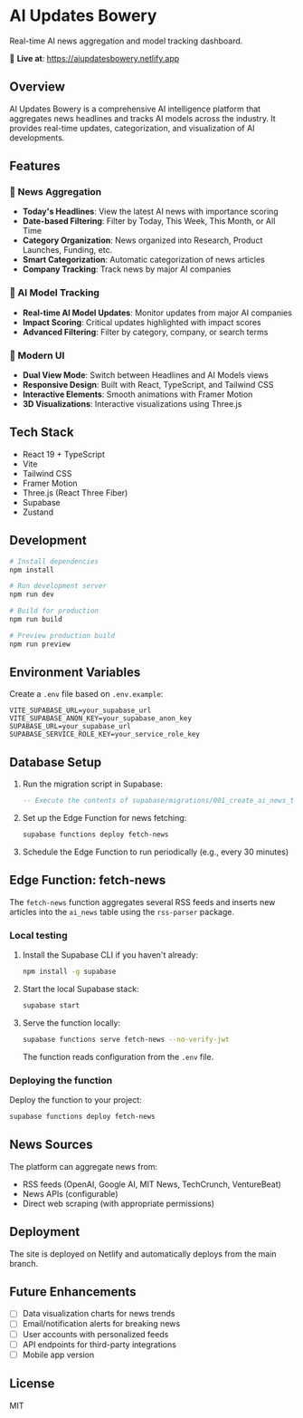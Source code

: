 # AI Updates Bowery

Real-time AI news aggregation and model tracking dashboard.

🚀 **Live at**: https://aiupdatesbowery.netlify.app

## Overview

AI Updates Bowery is a comprehensive AI intelligence platform that aggregates news headlines and tracks AI models across the industry. It provides real-time updates, categorization, and visualization of AI developments.

## Features

### 📰 News Aggregation
- **Today's Headlines**: View the latest AI news with importance scoring
- **Date-based Filtering**: Filter by Today, This Week, This Month, or All Time
- **Category Organization**: News organized into Research, Product Launches, Funding, etc.
- **Smart Categorization**: Automatic categorization of news articles
- **Company Tracking**: Track news by major AI companies

### 🤖 AI Model Tracking
- **Real-time AI Model Updates**: Monitor updates from major AI companies
- **Impact Scoring**: Critical updates highlighted with impact scores
- **Advanced Filtering**: Filter by category, company, or search terms

### 🎨 Modern UI
- **Dual View Mode**: Switch between Headlines and AI Models views
- **Responsive Design**: Built with React, TypeScript, and Tailwind CSS
- **Interactive Elements**: Smooth animations with Framer Motion
- **3D Visualizations**: Interactive visualizations using Three.js

## Tech Stack

- React 19 + TypeScript
- Vite
- Tailwind CSS
- Framer Motion
- Three.js (React Three Fiber)
- Supabase
- Zustand

## Development

```bash
# Install dependencies
npm install

# Run development server
npm run dev

# Build for production
npm run build

# Preview production build
npm run preview
```

## Environment Variables

Create a `.env` file based on `.env.example`:

```env
VITE_SUPABASE_URL=your_supabase_url
VITE_SUPABASE_ANON_KEY=your_supabase_anon_key
SUPABASE_URL=your_supabase_url
SUPABASE_SERVICE_ROLE_KEY=your_service_role_key
```

## Database Setup

1. Run the migration script in Supabase:
   ```sql
   -- Execute the contents of supabase/migrations/001_create_ai_news_table.sql
   ```

2. Set up the Edge Function for news fetching:
   ```bash
   supabase functions deploy fetch-news
   ```

3. Schedule the Edge Function to run periodically (e.g., every 30 minutes)

## Edge Function: fetch-news

The `fetch-news` function aggregates several RSS feeds and inserts new articles
into the `ai_news` table using the `rss-parser` package.

### Local testing

1. Install the Supabase CLI if you haven't already:
   ```bash
   npm install -g supabase
   ```
2. Start the local Supabase stack:
   ```bash
   supabase start
   ```
3. Serve the function locally:
   ```bash
   supabase functions serve fetch-news --no-verify-jwt
   ```
   The function reads configuration from the `.env` file.

### Deploying the function

Deploy the function to your project:

```bash
supabase functions deploy fetch-news
```

## News Sources

The platform can aggregate news from:
- RSS feeds (OpenAI, Google AI, MIT News, TechCrunch, VentureBeat)
- News APIs (configurable)
- Direct web scraping (with appropriate permissions)

## Deployment

The site is deployed on Netlify and automatically deploys from the main branch.

## Future Enhancements

- [ ] Data visualization charts for news trends
- [ ] Email/notification alerts for breaking news
- [ ] User accounts with personalized feeds
- [ ] API endpoints for third-party integrations
- [ ] Mobile app version

## License

MIT